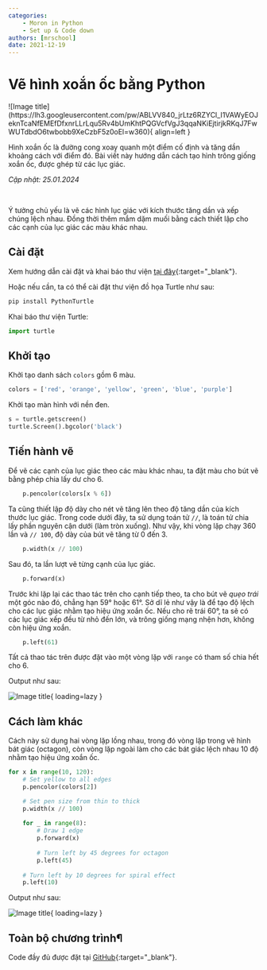 ```yaml
---
categories:
    - Moron in Python
    - Set up & Code down
authors: [mrschool]
date: 2021-12-19
---
```


# Vẽ hình xoắn ốc bằng Python

<div class="result" markdown>
![Image title](https://lh3.googleusercontent.com/pw/ABLVV840_jrLtz6RZYCl_I1VAWyEOJeknTcaNfEMEfDfxnrLLrLqu5Rv4bUmKhtPQGVcfVgJ3qqaNKiEjtirjkRKqJ7FwWUTdbdO6twbobb9XeCzbF5z0oEl=w360){ align=left }

Hình xoắn ốc là đường cong xoay quanh một điểm cố định và tăng dần khoảng cách với điểm đó. Bài viết này hướng dẫn cách tạo hình trông giống xoắn ốc, được ghép từ các lục giác.

</div>

*Cập nhật: 25.01.2024*

<!-- more -->

<br>

Ý tưởng chủ yếu là vẽ các hình lục giác với kích thước tăng dần và xếp chúng lệch nhau. Đồng thời thêm mắm dặm muối bằng cách thiết lập cho các cạnh của lục giác các màu khác nhau.

## Cài đặt

Xem hướng dẫn cài đặt và khai báo thư viện [tại đây](create-overlapping-circles-by-python.md/#khởi-tạo){:target="_blank"}.

Hoặc nếu cần, ta có thể cài đặt thư viện đồ họa Turtle như sau:

``` ps1
pip install PythonTurtle
```

Khai báo thư viện Turtle:

``` py linenums="1"
import turtle
```

## Khởi tạo

Khởi tạo danh sách `colors` gồm 6 màu.

``` py linenums="4"
colors = ['red', 'orange', 'yellow', 'green', 'blue', 'purple']
```

Khởi tạo màn hình với nền đen.

``` py linenums="7"
s = turtle.getscreen()
turtle.Screen().bgcolor('black')
```

## Tiến hành vẽ

Để vẽ các cạnh của lục giác theo các màu khác nhau, ta đặt màu cho bút vẽ bằng phép chia lấy dư cho 6.

``` py linenums="18"
    p.pencolor(colors[x % 6])
```

Ta cũng thiết lập độ dày cho nét vẽ tăng lên theo độ tăng dần của kích thước lục giác. Trong code dưới đây, ta sử dụng toán tử `//`, là toán tử chia lấy phần nguyên cận dưới (làm tròn xuống). Như vậy, khi vòng lặp chạy 360 lần và `// 100`, độ dày của bút vẽ tăng từ 0 đến 3.

``` py linenums="21"
    p.width(x // 100)
```

Sau đó, ta lần lượt vẽ từng cạnh của lục giác.

``` py linenums="24"
    p.forward(x)
```

Trước khi lặp lại các thao tác trên cho cạnh tiếp theo, ta cho bút vẽ *quẹo trái* một góc nào đó, chẳng hạn 59° hoặc 61°. Sở dĩ lẻ như vậy là để tạo độ lệch cho các lục giác nhằm tạo hiệu ứng xoắn ốc. Nếu cho rẽ trái 60°, ta sẽ có các lục giác xếp đều từ nhỏ đến lớn, và trông giống mạng nhện hơn, không còn hiệu ứng xoắn.

``` py linenums="27"
    p.left(61)
```

Tất cả thao tác trên được đặt vào một vòng lặp với `range` có tham số chia hết cho 6.

Output như sau:

![Image title](https://lh3.googleusercontent.com/76NUV4ZJjbBgBPWvig4gOEgO5h1Y_R0g6JJW689Ecwhrm_KK4NmKepxmsEbK8pT5OyqDeU135yY6Bt44flNgJVz_CWVBEQb3iS-84X-UeIC-3rr0Iwe116Wop7TMociFVErzYZEsZXQ=w600){ loading=lazy }

## Cách làm khác

Cách này sử dụng hai vòng lặp lồng nhau, trong đó vòng lặp trong vẽ hình bát giác (octagon), còn vòng lặp ngoài làm cho các bát giác lệch nhau 10 độ nhằm tạo hiệu ứng xoắn ốc.

``` py linenums="16"
for x in range(10, 120):
    # Set yellow to all edges
    p.pencolor(colors[2])

    # Set pen size from thin to thick 
    p.width(x // 100)        
    
    for _ in range(8):
        # Draw 1 edge
        p.forward(x)
        
        # Turn left by 45 degrees for octagon
        p.left(45)
    
    # Turn left by 10 degrees for spiral effect
    p.left(10)
```

Output như sau:

![Image title](https://lh3.googleusercontent.com/pw/ABLVV84uivhCzDuosHvaInF1nsAq-1Zi3iFEg3bQScKo2faRPMt-c7gDYBIG2v0TjEZhrKhfcUE4pdANCZ3fLqAQfUP7_uFClQktWrIon2dTmW6Ifhe2szA4=w600){ loading=lazy }

## Toàn bộ chương trình¶

Code đầy đủ được đặt tại [GitHub](https://github.com/vtchitruong/Turtle/tree/main/Spiral){:target="_blank"}.